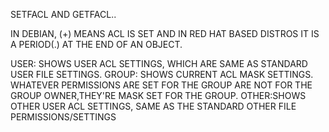 SETFACL AND GETFACL..

IN DEBIAN, (+) MEANS ACL IS SET  AND IN RED HAT BASED DISTROS IT IS A PERIOD(.) AT THE END OF AN OBJECT.

USER: SHOWS USER ACL SETTINGS, WHICH ARE SAME AS STANDARD USER FILE SETTINGS.
GROUP: SHOWS CURRENT ACL MASK SETTINGS. WHATEVER PERMISSIONS ARE SET FOR THE GROUP ARE NOT FOR THE GROUP OWNER,THEY'RE MASK SET FOR THE GROUP.
OTHER:SHOWS OTHER USER ACL SETTINGS, SAME AS THE STANDARD OTHER FILE PERMISSIONS/SETTINGS
